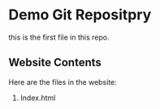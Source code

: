 # Demo Git Repositpry

this is the first file in this repo.

## Website Contents

Here are the files in the website:

1. Index.html
